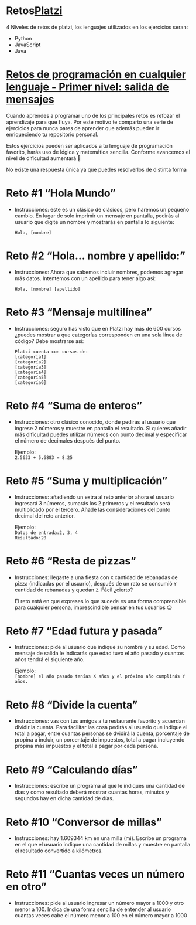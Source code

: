 # Retos[Platzi](https://platzi.com/)

4 Niveles de retos de platzi, los lenguajes utilizados en los ejercicios seran:

- Python
- JavaScript
- Java
  
# [Retos de programación en cualquier lenguaje - Primer nivel: salida de mensajes](https://platzi.com/comunidad/retos-de-programacion-en-cualquier-lenguaje-primer-nivel-salida-de-mensajes/)

Cuando aprendes a programar uno de los principales retos es refozar el aprendizaje para que fluya.
Por este motivo te comparto una serie de ejercicios para nunca pares de aprender que además pueden ir enriqueciendo tu repositorio personal.

Estos ejercicios pueden ser aplicados a tu lenguaje de programación favorito, harás uso de lógica y matemática sencilla. Conforme avancemos el nivel de dificultad aumentará 💪  
  
No existe una respuesta única ya que puedes resolverlos de distinta forma

# Reto #1 “Hola Mundo”

- Instrucciones: este es un clásico de clásicos, pero haremos un pequeño cambio. En lugar de solo imprimir un mensaje en pantalla, pedirás al usuario que digite un nombre y mostrarás en pantalla lo siguiente:  
  
  `Hola, [nombre]`

# Reto #2 “Hola… nombre y apellido:”

- Instrucciones: Ahora que sabemos incluir nombres, podemos agregar más datos. Intentemos con un apellido para tener algo así:  

  `Hola, [nombre] [apellido]`

# Reto #3 “Mensaje multilínea”

- Instrucciones: seguro has visto que en Platzi hay más de 600 cursos ¿puedes mostrar a que categorías corresponden en una sola línea de código?
Debe mostrarse así:  
  
  `Platzi cuenta con cursos de:`  
`[categoría1] `  
`[categoría2]`  
`[categoría3]`  
`[categoría4]`  
`[categoría5]`  
`[categoría6]`  

# Reto #4 “Suma de enteros”

- Instrucciones: otro clásico conocido, donde pedirás al usuario que ingrese 2 números y muestre en pantalla el resultado. Si quieres añadir más dificultad puedes utilizar números con punto decimal y especificar el número de decimales después del punto.  
  
  Ejemplo:  
`2.5633 + 5.6883 = 8.25`

# Reto #5 “Suma y multiplicación” 
- Instrucciones: añadiendo un extra al reto anterior ahora el usuario ingresará 3 números, sumarás los 2 primeros y el resultado será multiplicado por el tercero. Añade las consideraciones del punto decimal del reto anterior.  
  
  Ejemplo:  
`Datos de entrada:2, 3, 4`  
`Resultado:20`

# Reto #6 “Resta de pizzas”

- Instrucciones: llegaste a una fiesta con `X` cantidad de rebanadas de pizza (indicadas por el usuario), después de un rato se consumió `Y` cantidad de rebanadas y quedan `Z`. Fácil ¿cierto?  
  
  El reto está en que expreses lo que sucede es una forma comprensible para cualquier persona, imprescindible pensar en tus usuarios 😉

# Reto #7 “Edad futura y pasada”

- Instrucciones: pide al usuario que indique su nombre y su edad. Como mensaje de salida le indicarás que edad tuvo el año pasado y cuantos años tendrá el siguiente año.  
  
  Ejemplo:  
`[nombre] el año pasado tenías X años y el próximo año cumplirás Y años.`

# Reto #8 “Divide la cuenta”

- Instrucciones: vas con tus amigos a tu restaurante favorito y acuerdan dividir la cuenta. Para facilitar las cosa pedirás al usuario que indique el total a pagar, entre cuantas personas se dvidirá la cuenta, porcentaje de propina a incluir, un porcentaje de impuestos, total a pagar incluyendo propina más impuestos y el total a pagar por cada persona.

# Reto #9 “Calculando días”
- Instrucciones: escribe un programa al que le indiques una cantidad de días y como resultado deberá mostrar cuantas horas, minutos y segundos hay en dicha cantidad de días.
# Reto #10 “Conversor de millas”
- Instrucciones: hay 1.609344 km en una milla (mi). Escribe un programa en el que el usuario indique una cantidad de millas y muestre en pantalla el resultado convertido a kilómetros.
# Reto #11 “Cuantas veces un número en otro”
- Instrucciones: pide al usuario ingresar un número mayor a 1000 y otro menor a 100. Indica de una forma sencilla de entender al usuario cuantas veces cabe el número menor a 100 en el número mayor a 1000

